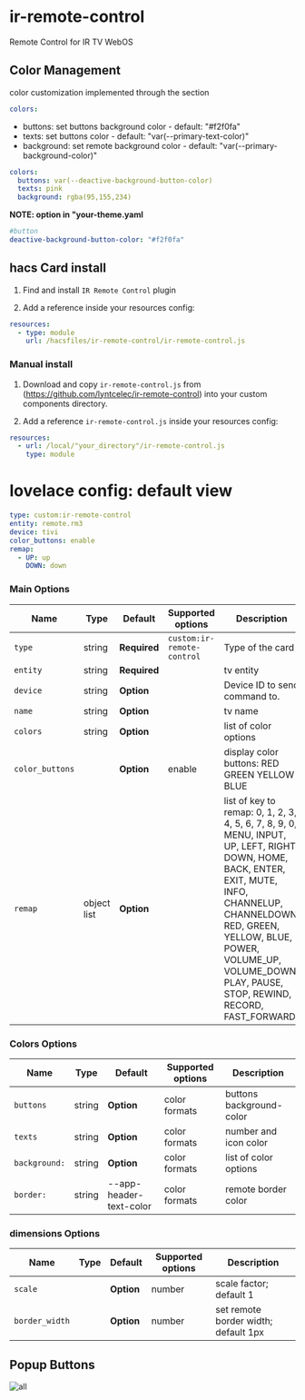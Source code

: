 # ir-remote-control

Remote Control for IR TV WebOS

## Color Management

color customization implemented through the section

```yaml
colors:
```

- buttons: set buttons background color - default: "#f2f0fa"
- texts: set buttons color - default: "var(--primary-text-color)"
- background: set remote background color - default: "var(--primary-background-color)"

```yaml
colors:
  buttons: var(--deactive-background-button-color)
  texts: pink
  background: rgba(95,155,234)
```

**NOTE: option in "your-theme.yaml**

```yaml
#button
deactive-background-button-color: "#f2f0fa"
```

## hacs Card install

1. Find and install `IR Remote Control` plugin

2. Add a reference inside your resources config:

```yaml
resources:
  - type: module
    url: /hacsfiles/ir-remote-control/ir-remote-control.js
```

### Manual install

1. Download and copy `ir-remote-control.js` from (https://github.com/lyntcelec/ir-remote-control) into your custom components directory.

2. Add a reference `ir-remote-control.js` inside your resources config:

```yaml
resources:
  - url: /local/"your_directory"/ir-remote-control.js
    type: module
```

# lovelace config: default view

```yaml
type: custom:ir-remote-control
entity: remote.rm3
device: tivi
color_buttons: enable
remap:
  - UP: up
    DOWN: down
```

### Main Options

| Name            | Type        | Default      | Supported options          | Description                                                                                                                                                                                                                                                      |
| --------------- | ----------- | ------------ | -------------------------- | ---------------------------------------------------------------------------------------------------------------------------------------------------------------------------------------------------------------------------------------------------------------- |
| `type`          | string      | **Required** | `custom:ir-remote-control` | Type of the card                                                                                                                                                                                                                                                 |
| `entity`        | string      | **Required** |                            | tv entity                                                                                                                                                                                                                                                        |
| `device`        | string      | **Option**   |                            | Device ID to send command to.                                                                                                                                                                                                                                    |
| `name`          | string      | **Option**   |                            | tv name                                                                                                                                                                                                                                                          |
| `colors`        | string      | **Option**   |                            | list of color options                                                                                                                                                                                                                                            |
| `color_buttons` |             | **Option**   | enable                     | display color buttons: RED GREEN YELLOW BLUE                                                                                                                                                                                                                     |
| `remap`         | object list | **Option**   |                            | list of key to remap: 0, 1, 2, 3, 4, 5, 6, 7, 8, 9, 0, MENU, INPUT, UP, LEFT, RIGHT, DOWN, HOME, BACK, ENTER, EXIT, MUTE, INFO, CHANNELUP, CHANNELDOWN, RED, GREEN, YELLOW, BLUE, POWER, VOLUME_UP, VOLUME_DOWN, PLAY, PAUSE, STOP, REWIND, RECORD, FAST_FORWARD |

### Colors Options

| Name          | Type   | Default                 | Supported options | Description              |
| ------------- | ------ | ----------------------- | ----------------- | ------------------------ |
| `buttons`     | string | **Option**              | color formats     | buttons background-color |
| `texts`       | string | **Option**              | color formats     | number and icon color    |
| `background:` | string | **Option**              | color formats     | list of color options    |
| `border:`     | string | --app-header-text-color | color formats     | remote border color      |

### dimensions Options

| Name           | Type | Default    | Supported options | Description                          |
| -------------- | ---- | ---------- | ----------------- | ------------------------------------ |
| `scale`        |      | **Option** | number            | scale factor; default 1              |
| `border_width` |      | **Option** | number            | set remote border width; default 1px |

## Popup Buttons

![all](example/popup.png)
